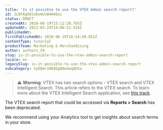 ```yaml
---
title: 'Is it possible to use the VTEX Admin search report?'
id: 2LNfAq56ta6omUiW4A4Eoc
status: DRAFT
createdAt: 2018-06-19T15:12:20.765Z
updatedAt: 2023-03-24T14:06:52.524Z
publishedAt: 
firstPublishedAt: 2018-06-19T16:54:50.852Z
contentType: tutorial
productTeam: Marketing & Merchandising
author: authors_59
slug: is-it-possible-to-use-the-vtex-admin-search-report
locale: en
legacySlug: is-it-possible-to-use-the-vtex-admin-search-report
subcategory: 5yDQmr18K4GgQAeGwq8USa
---
```


>⚠️ **Warning**: VTEX has two search options - VTEX search and VTEX Intelligent Search. This article refers to the VTEX search. To learn more about the VTEX Intelligent Search application, see <a href = "https://help.vtex.com/en/tracks/vtex-intelligent-search--19wrbB7nEQcmwzDPl1l4Cb">this track</a>.

The VTEX search report that could be accessed via __Reports > Search__ has been deprecated.

We recommend using your Analytics tool to get insights about search terms in your store.
